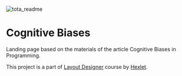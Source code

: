 ![tota_readme](https://user-images.githubusercontent.com/101742125/194591613-f01227d6-6543-4665-8431-bca1f1cc7abb.png)
# Cognitive Biases 

Landing page based on the materials of the article Cognitive Biases in Programming.

This project is a part of [Layout Designer](https://ru.hexlet.io/professions/layout-designer) course by [Hexlet](https://ru.hexlet.io/).
